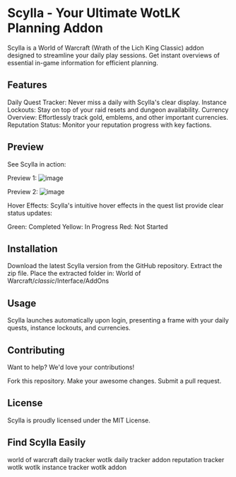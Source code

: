# Scylla - Your Ultimate WotLK Planning Addon

Scylla is a World of Warcraft (Wrath of the Lich King Classic) addon designed to streamline your daily play sessions. Get instant overviews of essential in-game information for efficient planning.

## Features

Daily Quest Tracker: Never miss a daily with Scylla's clear display.
Instance Lockouts: Stay on top of your raid resets and dungeon availability.
Currency Overview: Effortlessly track gold, emblems, and other important currencies.
Reputation Status: Monitor your reputation progress with key factions.
## Preview

See Scylla in action:

Preview 1:
![image](https://github.com/Samivv/Scylla/assets/101732172/e3d36d63-5888-4e63-ba30-bb3a7459b50c)


Preview 2: ![image](https://github.com/Samivv/Scylla/assets/101732172/076a6c3c-e5d2-4ff5-b608-7ef580c03935)

Hover Effects:  Scylla's intuitive hover effects in the quest list provide clear status updates:

Green: Completed
Yellow: In Progress
Red: Not Started
## Installation

Download the latest Scylla version from the GitHub repository.
Extract the zip file.
Place the extracted folder in: World of Warcraft/_classic_/Interface/AddOns
## Usage

Scylla launches automatically upon login, presenting a frame with your daily quests, instance lockouts, and currencies.

## Contributing

Want to help? We'd love your contributions!

Fork this repository.
Make your awesome changes.
Submit a pull request.
## License

Scylla is proudly licensed under the MIT License.






## Find Scylla Easily

world of warcraft daily tracker
wotlk daily tracker addon
reputation tracker wotlk
wotlk instance tracker
wotlk addon
